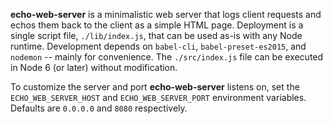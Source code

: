**echo-web-server** is a minimalistic web server that logs client requests and echos them back to the client as a simple HTML page.
Deployment is a single script file, `./lib/index.js`, that can be used as-is with any Node runtime.
Development depends on `babel-cli`, `babel-preset-es2015`, and `nodemon` -- mainly for convenience.
The `./src/index.js` file can be executed in Node 6 (or later) without modification.

To customize the server and port **echo-web-server** listens on, set the `ECHO_WEB_SERVER_HOST` and `ECHO_WEB_SERVER_PORT` environment variables.
Defaults are `0.0.0.0` and `8080` respectively.
